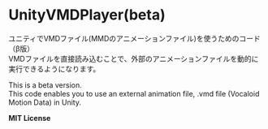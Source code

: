 # UnityVMDPlayer(beta)
ユニティでVMDファイル(MMDのアニメーションファイル)を使うためのコード（β版）  
VMDファイルを直接読み込むことで、外部のアニメーションファイルを動的に実行できるようになります。  
  
This is a beta version.  
This code enables you to use an external animation file, .vmd file (Vocaloid Motion Data) in Unity.  

**MIT License**
